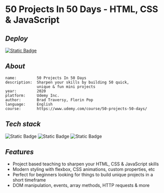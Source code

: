 # 50 Projects In 50 Days - HTML, CSS & JavaScript

## _Deploy_

[![Static Badge](https://img.shields.io/badge/watch%20demo-222222?style=for-the-badge&logo=githubpages&link=https%3A%2F%2Fzhenya-paitash.github.io%2Fcourse-50projects-50days%2F)](https://zhenya-paitash.github.io/course-50projects-50days/)  

## _About_

```
name:         50 Projects In 50 Days
description:  Sharpen your skills by building 50 quick, 
              unique & fun mini projects
year:         2020
platform:     Udemy Inc.
author:       Brad Traversy, Florin Pop
language:     English
course:       https://www.udemy.com/course/50-projects-50-days/
```

## _Tech stack_

![Static Badge](https://img.shields.io/badge/html-E34F26?style=for-the-badge&logo=html5&logoColor=ffffff) 
![Static Badge](https://img.shields.io/badge/css-1572B6?style=for-the-badge&logo=css3) 
![Static Badge](https://img.shields.io/badge/javascript-F7DF1E?style=for-the-badge&logo=javascript&logoColor=000000)  

## _Features_

- Project based teaching to sharpen your HTML, CSS & JavaScript skills
- Modern styling with flexbox, CSS animations, custom properties, etc
- Perfect for beginners looking for things to build unique projects in a short timeframe
- DOM manipulation, events, array methods, HTTP requests & more
